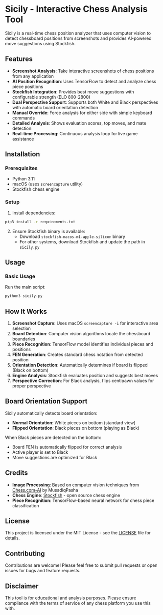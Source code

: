 # Sicily - Interactive Chess Analysis Tool

Sicily is a real-time chess position analyzer that uses computer vision to detect chessboard positions from screenshots and provides AI-powered move suggestions using Stockfish.

## Features

- **Screenshot Analysis**: Take interactive screenshots of chess positions from any application
- **AI Position Recognition**: Uses TensorFlow to detect and analyze chess piece positions
- **Stockfish Integration**: Provides best move suggestions with configurable strength (ELO 800-2800)
- **Dual Perspective Support**: Supports both White and Black perspectives with automatic board orientation detection
- **Manual Override**: Force analysis for either side with simple keyboard commands
- **Detailed Analysis**: Shows evaluation scores, top moves, and mate detection
- **Real-time Processing**: Continuous analysis loop for live game assistance

## Installation

### Prerequisites

- Python 3.11
- macOS (uses `screencapture` utility)
- Stockfish chess engine

### Setup

1. Install dependencies:
```bash
pip3 install -r requirements.txt
```

2. Ensure Stockfish binary is available:
   - Download `stockfish-macos-m1-apple-silicon` binary 
   - For other systems, download Stockfish and update the path in `sicily.py`

## Usage

### Basic Usage

Run the main script:
```bash
python3 sicily.py
```

## How It Works

1. **Screenshot Capture**: Uses macOS `screencapture -i` for interactive area selection
2. **Board Detection**: Computer vision algorithms locate the chessboard boundaries
3. **Piece Recognition**: TensorFlow model identifies individual pieces and positions
4. **FEN Generation**: Creates standard chess notation from detected position
5. **Orientation Detection**: Automatically determines if board is flipped (Black on bottom)
6. **Engine Analysis**: Stockfish evaluates position and suggests best moves
7. **Perspective Correction**: For Black analysis, flips centipawn values for proper perspective

## Board Orientation Support

Sicily automatically detects board orientation:

- **Normal Orientation**: White pieces on bottom (standard view)
- **Flipped Orientation**: Black pieces on bottom (playing as Black)

When Black pieces are detected on the bottom:
- Board FEN is automatically flipped for correct analysis
- Active player is set to Black
- Move suggestions are optimized for Black

## Credits

- **Image Processing**: Based on computer vision techniques from [Chess.com-AI](https://github.com/MusadiqPasha/Chess.com-AI/tree/main) by MusadiqPasha
- **Chess Engine**: [Stockfish](https://stockfishchess.org/) - open source chess engine
- **Piece Recognition**: TensorFlow-based neural network for chess piece classification

## License

This project is licensed under the MIT License - see the [LICENSE](LICENSE) file for details.

## Contributing

Contributions are welcome! Please feel free to submit pull requests or open issues for bugs and feature requests.

## Disclaimer

This tool is for educational and analysis purposes. Please ensure compliance with the terms of service of any chess platform you use this with.